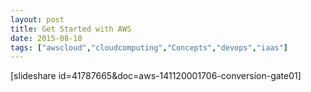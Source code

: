 ```yaml
---
layout: post
title: Get Started with AWS
date: 2015-08-10
tags: ["awscloud","cloudcomputing","Concepts","devops","iaas"]
---
```


[slideshare id=41787665&doc=aws-141120001706-conversion-gate01]